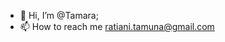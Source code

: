 - 👋 Hi, I’m @Tamara;
- 📫 How to reach me ratiani.tamuna@gmail.com

<!---
Tamarchika/Tamarchika is a ✨ special ✨ repository because its `README.md` (this file) appears on your GitHub profile.
You can click the Preview link to take a look at your changes.
--->
